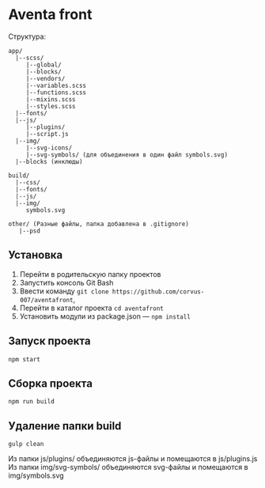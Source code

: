 # Aventa front
Структура:
```
app/
  |--scss/
     |--global/
     |--blocks/
     |--vendors/
     |--variables.scss
     |--functions.scss
     |--mixins.scss
     |--styles.scss
  |--fonts/
  |--js/
     |--plugins/
     |--script.js
  |--img/
     |--svg-icons/
     |--svg-symbols/ (для объединения в один файл symbols.svg)
  |--blocks (инклюды)

build/
  |--css/
  |--fonts/
  |--js/
  |--img/
     symbols.svg

other/ (Разные файлы, папка добавлена в .gitignore)
   |--psd
```

## Установка
1. Перейти в родительскую папку проектов
2. Запустить консоль Git Bash
3. Ввести команду `git clone https://github.com/corvus-007/aventafront`,
4. Перейти в каталог проекта `cd aventafront`
5. Установить модули из package.json — `npm install`

## Запуск проекта
`npm start`
## Сборка проекта
`npm run build`
## Удаление папки build
`gulp clean`

Из папки js/plugins/ объединяются js-файлы и помещаются в js/plugins.js
Из папки img/svg-symbols/ объединяются svg-файлы и помещаются в img/symbols.svg
